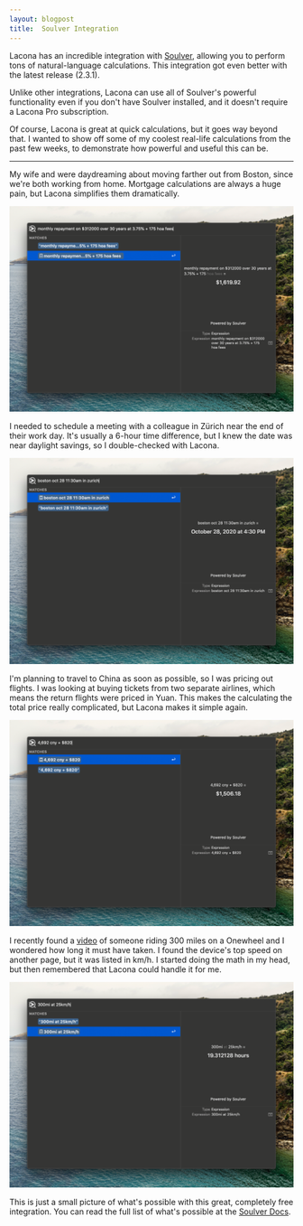 ```yaml
---
layout: blogpost
title:  Soulver Integration
---
```


Lacona has an incredible integration with [Soulver](https://soulver.app), allowing you to perform tons of natural-language calculations. This integration got even better with the latest release (2.3.1).

Unlike other integrations, Lacona can use all of Soulver's powerful functionality even if you don't have Soulver installed, and it doesn't require a Lacona Pro subscription.

Of course, Lacona is great at quick calculations, but it goes way beyond that. I wanted to show off some of my coolest real-life calculations from the past few weeks, to demonstrate how powerful and useful this can be.

---

My wife and were daydreaming about moving farther out from Boston, since we're both working from home. Mortgage calculations are always a huge pain, but Lacona simplifies them dramatically.

![monthly repayment on $312000 over 30 years at 3.75% + 175 hoa fees](/img/posts/soulver-1.png)

I needed to schedule a meeting with a colleague in Zürich near the end of their work day. It's usually a 6-hour time difference, but I knew the date was near daylight savings, so I double-checked with Lacona.

![boston oct 28 11:30am in zurich](/img/posts/soulver-2.png)

I'm planning to travel to China as soon as possible, so I was pricing out flights. I was looking at buying tickets from two separate airlines, which means the return flights were priced in Yuan. This makes the calculating the total price really complicated, but Lacona makes it simple again.

![4,692 cny + $820](/img/posts/soulver-3.png)

I recently found a [video](https://www.youtube.com/watch?v=I2z6OmXVi0U) of someone riding 300 miles on a Onewheel and I wondered how long it must have taken. I found the device's top speed on another page, but it was listed in km/h. I started doing the math in my head, but then remembered that Lacona could handle it for me.

![300mi at 25km/h](/img/posts/soulver-4.png)

This is just a small picture of what's possible with this great, completely free integration. You can read the full list of what's possible at the [Soulver Docs](https://documentation.soulver.app/).

